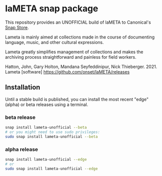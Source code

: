 # laMETA snap package

This repository provides an UNOFFICIAL build of laMETA to Canonical's [Snap Store](https://snapcraft.io).

Lameta is mainly aimed at collections made in the course of documenting language, music, and other cultural expressions.

Lameta greatly simplifies management of collections and makes the archiving process straightforward and painless for field workers. 

Hatton, John, Gary Holton, Mandana Seyfeddinipur, Nick Thieberger. 2021. Lameta [software] https://github.com/onset/laMETA/releases

## Installation

Until a stable build is published, you can install the most recent "edge" (alpha) or beta releases using a terminal.

### beta release
```bash
snap install lameta-unofficial --beta
# or you might need to use sudo privileges:
sudo snap install lameta-unofficial --beta
```

### alpha release
```bash
snap install lameta-unofficial --edge
# or
sudo snap install lameta-unofficial --edge
```
